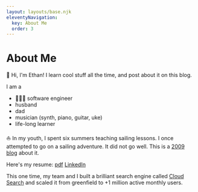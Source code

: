 ```yaml
---
layout: layouts/base.njk
eleventyNavigation:
  key: About Me
  order: 3
---
```

# About Me

👋 Hi, I'm Ethan! I learn cool stuff all the time, and post about it on this blog.

I am a
* 👨🏻‍💻 software engineer
* husband
* dad
* musician (synth, piano, guitar, uke)
* life-long learner

⛵️ In my youth, I spent six summers teaching sailing lessons.
I once attempted to go on a sailing adventure. It did not go well. This is a [2009 blog](https://sailingtrip2009.wordpress.com/) about it.

Here's my resume: [pdf](/pdf/Ethan-Stark-Resume.pdf) [LinkedIn](https://www.linkedin.com/in/ethanjstark/)

This one time, my team and I built a brilliant search engine called [Cloud Search](https://govos.com/products/cloud-search/) and scaled it from greenfield to +1 million active monthly users.
